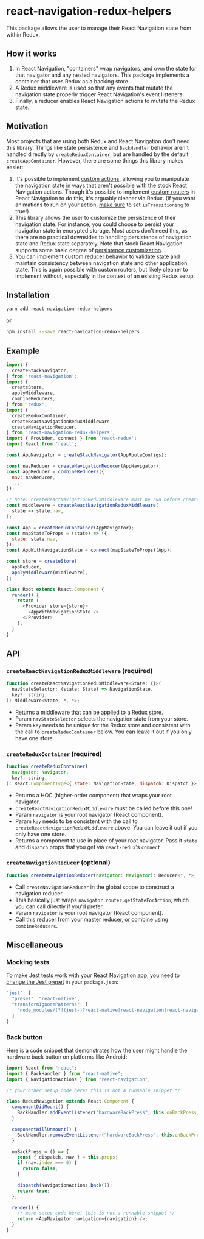 # react-navigation-redux-helpers

This package allows the user to manage their React Navigation state from within Redux.

## How it works

1. In React Navigation, "containers" wrap navigators, and own the state for that navigator and any nested navigators. This package implements a container that uses Redux as a backing store.
2. A Redux middleware is used so that any events that mutate the navigation state properly trigger React Navigation's event listeners.
3. Finally, a reducer enables React Navigation actions to mutate the Redux state.

## Motivation

Most projects that are using both Redux and React Navigation don't need this library. Things like state persistence and `BackHandler` behavior aren't handled directly by `createReduxContainer`, but are handled by the default `createAppContainer`. However, there are some things this library makes easier:

1. It's possible to implement [custom actions](https://github.com/Ashoat/squadcal/blob/4ce900481bbfd1681d568edc669b66b1ae9555f0/native/navigation/navigation-setup.js#L384-L395), allowing you to manipulate the navigation state in ways that aren't possible with the stock React Navigation actions. Though it's possible to implement [custom routers](https://reactnavigation.org/docs/en/custom-routers.html) in React Navigation to do this, it's arguably cleaner via Redux. (If you want animations to run on your action, [make sure](https://github.com/Ashoat/squadcal/blob/4ce900481bbfd1681d568edc669b66b1ae9555f0/native/navigation/navigation-setup.js#L633) to set `isTransitioning` to true!)
2. This library allows the user to customize the persistence of their navigation state. For instance, you could choose to persist your navigation state in encrypted storage. Most users don't need this, as there are no practical downsides to handling persistence of navigation state and Redux state separately. Note that stock React Navigation supports some basic degree of [persistence customization](https://reactnavigation.org/docs/en/state-persistence.html).
3. You can implement [custom reducer behavior](https://github.com/Ashoat/squadcal/blob/4ce900481bbfd1681d568edc669b66b1ae9555f0/native/navigation/navigation-setup.js#L341-L352) to validate state and maintain consistency between navigation state and other application state. This is again possible with custom routers, but likely cleaner to implement without, especially in the context of an existing Redux setup.

## Installation

  ```bash
  yarn add react-navigation-redux-helpers
  ```

  or

  ```bash
  npm install --save react-navigation-redux-helpers
  ```

## Example

```js
import {
  createStackNavigator,
} from 'react-navigation';
import {
  createStore,
  applyMiddleware,
  combineReducers,
} from 'redux';
import {
  createReduxContainer,
  createReactNavigationReduxMiddleware,
  createNavigationReducer,
} from 'react-navigation-redux-helpers';
import { Provider, connect } from 'react-redux';
import React from 'react';

const AppNavigator = createStackNavigator(AppRouteConfigs);

const navReducer = createNavigationReducer(AppNavigator);
const appReducer = combineReducers({
  nav: navReducer,
  ...
});

// Note: createReactNavigationReduxMiddleware must be run before createReduxContainer
const middleware = createReactNavigationReduxMiddleware(
  state => state.nav,
);

const App = createReduxContainer(AppNavigator);
const mapStateToProps = (state) => ({
  state: state.nav,
});
const AppWithNavigationState = connect(mapStateToProps)(App);

const store = createStore(
  appReducer,
  applyMiddleware(middleware),
);

class Root extends React.Component {
  render() {
    return (
      <Provider store={store}>
        <AppWithNavigationState />
      </Provider>
    );
  }
}
```

## API

### `createReactNavigationReduxMiddleware` (required)

```js
function createReactNavigationReduxMiddleware<State: {}>(
  navStateSelector: (state: State) => NavigationState,
  key?: string,
): Middleware<State, *, *>;
```

* Returns a middleware that can be applied to a Redux store.
* Param `navStateSelector` selects the navigation state from your store.
* Param `key` needs to be unique for the Redux store and consistent with the call to `createReduxContainer` below. You can leave it out if you only have one store.

### `createReduxContainer` (required)

```js
function createReduxContainer(
  navigator: Navigator,
  key?: string,
): React.ComponentType<{ state: NavigationState, dispatch: Dispatch }>;
```

* Returns a HOC (higher-order component) that wraps your root navigator.
* `createReactNavigationReduxMiddleware` must be called before this one!
* Param `navigator` is your root navigator (React component).
* Param `key` needs to be consistent with the call to `createReactNavigationReduxMiddleware` above. You can leave it out if you only have one store.
* Returns a component to use in place of your root navigator. Pass it `state` and `dispatch` props that you get via `react-redux`'s `connect`.

### `createNavigationReducer` (optional)

```js
function createNavigationReducer(navigator: Navigator): Reducer<*, *>;
```

* Call `createNavigationReducer` in the global scope to construct a navigation reducer.
* This basically just wraps `navigator.router.getStateForAction`, which you can call directly if you'd prefer.
* Param `navigator` is your root navigator (React component).
* Call this reducer from your master reducer, or combine using `combineReducers`.

## Miscellaneous

### Mocking tests

To make Jest tests work with your React Navigation app, you need to [change the Jest preset](https://jestjs.io/docs/en/tutorial-react-native) in your `package.json`:

```js
"jest": {
  "preset": "react-native",
  "transformIgnorePatterns": [
    "node_modules/(?!(jest-)?react-native|react-navigation|react-navigation-redux-helpers)"
  ]
}
```

### Back button

Here is a code snippet that demonstrates how the user might handle the hardware back button on platforms like Android:

```js
import React from "react";
import { BackHandler } from "react-native";
import { NavigationActions } from "react-navigation";

/* your other setup code here! this is not a runnable snippet */

class ReduxNavigation extends React.Component {
  componentDidMount() {
    BackHandler.addEventListener("hardwareBackPress", this.onBackPress);
  }

  componentWillUnmount() {
    BackHandler.removeEventListener("hardwareBackPress", this.onBackPress);
  }

  onBackPress = () => {
    const { dispatch, nav } = this.props;
    if (nav.index === 0) {
      return false;
    }

    dispatch(NavigationActions.back());
    return true;
  };

  render() {
    /* more setup code here! this is not a runnable snippet */
    return <AppNavigator navigation={navigation} />;
  }
}
```

